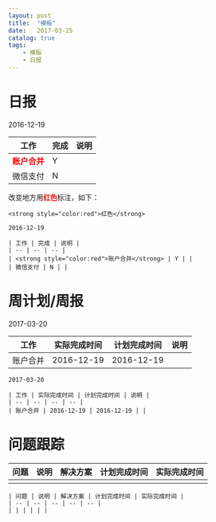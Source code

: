 ```yaml
---
layout: post
title:  "模板"
date:   2017-03-25
catalog: true
tags:
    - 模板
    - 日报
---
```


# 日报
2016-12-19

| 工作 | 完成 | 说明 |
| -- | -- | -- |
| <strong style="color:red">账户合并</strong> | Y | |
| 微信支付 | N | |

改变地方用<strong style="color:red">红色</strong>标注，如下：
```
<strong style="color:red">红色</strong>
```

```
2016-12-19

| 工作 | 完成 | 说明 |
| -- | -- | -- |
| <strong style="color:red">账户合并</strong> | Y | |
| 微信支付 | N | |
```

# 周计划/周报
2017-03-20

| 工作 | 实际完成时间 | 计划完成时间 | 说明 |
| -- | -- | -- | -- |
| 账户合并 | 2016-12-19 | 2016-12-19 | |

```
2017-03-20

| 工作 | 实际完成时间 | 计划完成时间 | 说明 |
| -- | -- | -- | -- |
| 账户合并 | 2016-12-19 | 2016-12-19 | |
```

# 问题跟踪

| 问题 | 说明 | 解决方案 | 计划完成时间 | 实际完成时间 |
| -- | -- | -- | -- | -- |
| | | | | |

```
| 问题 | 说明 | 解决方案 | 计划完成时间 | 实际完成时间 |
| -- | -- | -- | -- | -- |
| | | | | |
```

